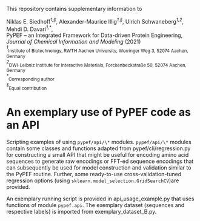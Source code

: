 This repository contains supplementary information to

Niklas E. Siedhoff<sup>*1,§*</sup>, Alexander-Maurice Illig<sup>*1,§*</sup>, Ulrich Schwaneberg<sup>*1,2*</sup>, Mehdi D. Davari<sup>*1,\**</sup>, <br>
PyPEF – an Integrated Framework for Data-driven Protein Engineering, *Journal of Chemical Information and Modeling* (2021) <br>
<sup>*1*</sup><sub>Institute of Biotechnology, RWTH Aachen University, Worringer Weg 3, 52074 Aachen, Germany</sub> <br>
<sup>*2*</sup><sub>DWI-Leibniz Institute for Interactive Materials, Forckenbeckstraße 50, 52074 Aachen, Germany</sub> <br>
<sup>*\**</sup><sub>Corresponding author</sub> <br>
<sup>*§*</sup><sub>Equal contribution</sub> <br>

# An exemplary use of PyPEF code as an API
Scripting examples of using `pypef/api/\*` modules. `pypef/api/\*` modules contain some classes and functions adapted from pypef/cli/regression.py for 
constructing a small API that might be useful for encoding amino acid sequences to generate raw encodings or FFT-ed sequence encodings that can 
subsequently be used for model construction and validation similar to the PyPEF routine. Further, some ready-to-use cross-validation-tuned 
regression options (using `sklearn.model_selection.GridSearchCV`)are provided.

An exemplary running script is provided in api_usage_example.py that uses functions of module `pypef.api`. The exemplary dataset (sequences and 
respective labels) is imported from exemplary_dataset_B.py.

